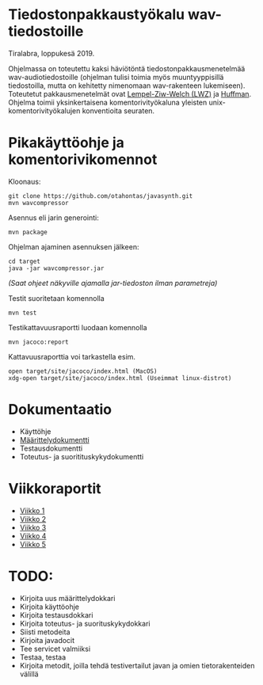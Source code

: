 # Tiedostonpakkaustyökalu wav-tiedostoille

Tiralabra, loppukesä 2019.

Ohjelmassa on toteutettu kaksi häviötöntä tiedostonpakkausmenetelmää wav-audiotiedostoille (ohjelman tulisi toimia myös muuntyyppisillä tiedostoilla, mutta on kehitetty nimenomaan wav-rakenteen lukemiseen). Toteutetut pakkausmenetelmät ovat [Lempel-Ziw-Welch (LWZ)](https://en.wikipedia.orga/wiki/Lempel–Ziv–Welch) ja [Huffman](https://en.wikipedia.org/wiki/Huffman_coding). Ohjelma toimii yksinkertaisena komentorivityökaluna yleisten unix-komentorivityökalujen konventioita seuraten. 

# Pikakäyttöohje ja komentorivikomennot

Kloonaus:
```
git clone https://github.com/otahontas/javasynth.git
mvn wavcompressor
```

Asennus eli jarin generointi:
```
mvn package
```

Ohjelman ajaminen asennuksen jälkeen:
```
cd target
java -jar wavcompressor.jar
```
*(Saat ohjeet näkyville ajamalla jar-tiedoston ilman parametreja)*

Testit suoritetaan komennolla
```
mvn test
```

Testikattavuusraportti luodaan komennolla
```
mvn jacoco:report
```

Kattavuusraporttia voi tarkastella esim.
```
open target/site/jacoco/index.html (MacOS)
xdg-open target/site/jacoco/index.html (Useimmat linux-distrot)
```


# Dokumentaatio
- Käyttöhje
- [Määrittelydokumentti](dokumentaatio/maarittelydokumentti.md)
- Testausdokumentti
- Toteutus- ja suoritituskykydokumentti

# Viikkoraportit
- [Viikko 1](dokumentaatio/raportit/viikko1.md)
- [Viikko 2](dokumentaatio/raportit/viikko2.md)
- [Viikko 3](dokumentaatio/raportit/viikko3.md)
- [Viikko 4](dokumentaatio/raportit/viikko4.md)
- [Viikko 5](dokumentaatio/raportit/viikko5.md)

# TODO:
- Kirjoita uus määrittelydokkari
- Kirjoita käyttöohje
- Kirjoita testausdokkari
- Kirjoita toteutus- ja suorituskykydokkari
- Siisti metodeita
- Kirjoita javadocit
- Tee servicet valmiiksi
- Testaa, testaa
- Kirjoita metodit, joilla tehdä testivertailut javan ja omien tietorakenteiden välillä
